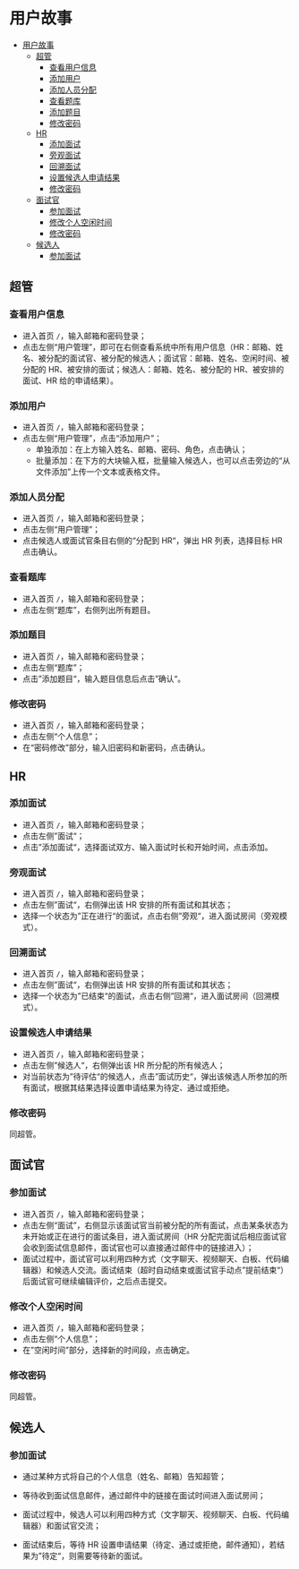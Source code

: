 # 用户故事

<!-- TOC -->

- [用户故事](#用户故事)
    - [超管](#超管)
        - [查看用户信息](#查看用户信息)
        - [添加用户](#添加用户)
        - [添加人员分配](#添加人员分配)
        - [查看题库](#查看题库)
        - [添加题目](#添加题目)
        - [修改密码](#修改密码)
    - [HR](#hr)
        - [添加面试](#添加面试)
        - [旁观面试](#旁观面试)
        - [回溯面试](#回溯面试)
        - [设置候选人申请结果](#设置候选人申请结果)
        - [修改密码](#修改密码-1)
    - [面试官](#面试官)
        - [参加面试](#参加面试)
        - [修改个人空闲时间](#修改个人空闲时间)
        - [修改密码](#修改密码-2)
    - [候选人](#候选人)
        - [参加面试](#参加面试-1)

<!-- /TOC -->

## 超管

### 查看用户信息

- 进入首页 `/`，输入邮箱和密码登录；
- 点击左侧“用户管理”，即可在右侧查看系统中所有用户信息（HR：邮箱、姓名、被分配的面试官、被分配的候选人；面试官：邮箱、姓名、空闲时间、被分配的 HR、被安排的面试；候选人：邮箱、姓名、被分配的 HR、被安排的面试、HR 给的申请结果）。


### 添加用户

- 进入首页 `/`，输入邮箱和密码登录；
- 点击左侧“用户管理”，点击“添加用户”；
  - 单独添加：在上方输入姓名、邮箱、密码、角色，点击确认；
  - 批量添加：在下方的大块输入框，批量输入候选人，也可以点击旁边的“从文件添加”上传一个文本或表格文件。

### 添加人员分配

- 进入首页 `/`，输入邮箱和密码登录；
- 点击左侧“用户管理”；
- 点击候选人或面试官条目右侧的“分配到 HR“，弹出 HR 列表，选择目标 HR 点击确认。

### 查看题库

- 进入首页 `/`，输入邮箱和密码登录；
- 点击左侧“题库”，右侧列出所有题目。

### 添加题目

- 进入首页 `/`，输入邮箱和密码登录；
- 点击左侧“题库”；
- 点击”添加题目“，输入题目信息后点击”确认“。

### 修改密码

- 进入首页 `/`，输入邮箱和密码登录；
- 点击左侧“个人信息”；
- 在“密码修改”部分，输入旧密码和新密码，点击确认。

## HR

### 添加面试

- 进入首页 `/`，输入邮箱和密码登录；
- 点击左侧”面试“；
- 点击”添加面试“，选择面试双方、输入面试时长和开始时间，点击添加。

### 旁观面试

- 进入首页 `/`，输入邮箱和密码登录；
- 点击左侧”面试“，右侧弹出该 HR 安排的所有面试和其状态；
- 选择一个状态为”正在进行“的面试，点击右侧”旁观“，进入面试房间（旁观模式）。

### 回溯面试

- 进入首页 `/`，输入邮箱和密码登录；
- 点击左侧”面试“，右侧弹出该 HR 安排的所有面试和其状态；
- 选择一个状态为”已结束“的面试，点击右侧”回溯“，进入面试房间（回溯模式）。

### 设置候选人申请结果

- 进入首页 `/`，输入邮箱和密码登录；
- 点击左侧”候选人“，右侧弹出该 HR 所分配的所有候选人；
- 对当前状态为”待评估“的候选人，点击”面试历史“，弹出该候选人所参加的所有面试，根据其结果选择设置申请结果为待定、通过或拒绝。

### 修改密码

同超管。

## 面试官

### 参加面试

- 进入首页 `/`，输入邮箱和密码登录；
- 点击左侧“面试”，右侧显示该面试官当前被分配的所有面试，点击某条状态为未开始或正在进行的面试条目，进入面试房间（HR 分配完面试后相应面试官会收到面试信息邮件，面试官也可以直接通过邮件中的链接进入）；
- 面试过程中，面试官可以利用四种方式（文字聊天、视频聊天、白板、代码编辑器）和候选人交流。面试结束（超时自动结束或面试官手动点”提前结束“）后面试官可继续编辑评价，之后点击提交。

### 修改个人空闲时间

- 进入首页 `/`，输入邮箱和密码登录；
- 点击左侧“个人信息”；
- 在”空闲时间”部分，选择新的时间段，点击确定。

### 修改密码

同超管。

## 候选人

### 参加面试

- 通过某种方式将自己的个人信息（姓名、邮箱）告知超管；

- 等待收到面试信息邮件，通过邮件中的链接在面试时间进入面试房间；
- 面试过程中，候选人可以利用四种方式（文字聊天、视频聊天、白板、代码编辑器）和面试官交流；
- 面试结束后，等待 HR 设置申请结果（待定、通过或拒绝，邮件通知），若结果为”待定“，则需要等待新的面试。